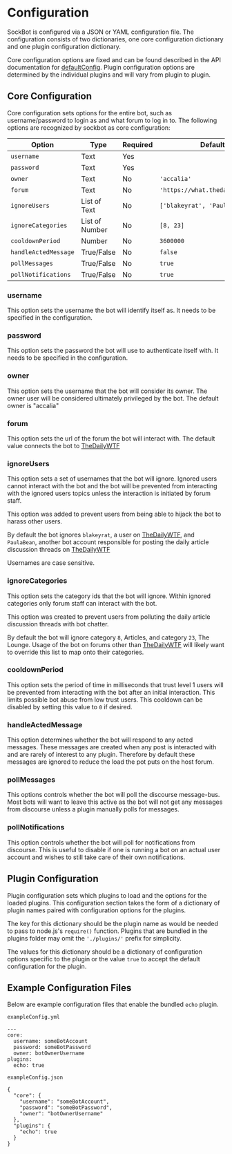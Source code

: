 # Configuration

SockBot is configured via a JSON or YAML configuration file. The configuration consists of two dictionaries, 
one core configuration dictionary and one plugin configuration dictionary.

Core configuration options are fixed and can be found described in the API documentation for [defaultConfig]. 
Plugin configuration options are determined by the individual plugins and will vary from plugin to plugin.

[defaultConfig]: api/config/#defaultConfig

## Core Configuration
Core configuration sets options for the entire bot, such as username/password to login as and what forum to 
log in to. The following options are recognized by sockbot as core configuration:

| Option               | Type           | Required | Default                          |
|----------------------|----------------|----------|----------------------------------|
| `username`           | Text           | Yes      |                                  |
| `password`           | Text           | Yes      |                                  |
| `owner`              | Text           | No       | `'accalia'`                      |
| `forum`              | Text           | No       | `'https://what.thedailywtf.com'` |
| `ignoreUsers`        | List of Text   | No       | `['blakeyrat', 'PaulaBean']`     |
| `ignoreCategories`   | List of Number | No       | `[8, 23]`                        |
| `cooldownPeriod`     | Number         | No       | `3600000`                        |
| `handleActedMessage` | True/False     | No       | `false`                          |
| `pollMessages`       | True/False     | No       | `true`                           |
| `pollNotifications`  | True/False     | No       | `true`                           |

### username
This option sets the username the bot will identify itself as. It needs to 
be specified in the configuration.

### password
This option sets the password the bot will use to authenticate itself with. It
needs to be specified in the configuration.

### owner
This option sets the username that the bot will consider its owner. The owner user will be considered ultimately
privileged by the bot. The default owner is "accalia"

### forum
This option sets the url of the forum the bot will interact with. The default value connects the bot to [TheDailyWTF]

[TheDailyWTF]: https://what.thedailywtf.com

### ignoreUsers
This option sets a set of usernames that the bot will ignore. Ignored users cannot interact with the bot and the bot
will be prevented from interacting with the ignored users topics unless the interaction is initiated by forum staff.

This option was added to prevent users from being able to hijack the bot to harass other users. 

By default the bot ignores `blakeyrat`, a user on [TheDailyWTF], and `PaulaBean`, another bot account responsible for posting the daily article discussion threads on [TheDailyWTF]

Usernames are case sensitive.

### ignoreCategories
This option sets the category ids that the bot will ignore. Within ignored categories only forum staff can interact with the bot.

This option was created to prevent users from polluting the daily article discussion threads with bot chatter.

By default the bot will ignore category `8`, Articles, and category `23`, The Lounge. Usage of the bot on forums 
other than [TheDailyWTF] will likely want to override this list to map onto their categories.

### cooldownPeriod
This option sets the period of time in milliseconds that trust level 1 users will be prevented from interacting with
the bot after an initial interaction. This limits possible bot abuse from low trust users. This cooldown can be 
disabled by setting this value to `0` if desired.

### handleActedMessage
This option determines whether the bot will respond to any acted messages. These messages are created when any post 
is interacted with and are rarely of interest to any plugin. Therefore by default these messages are ignored to 
reduce the load the pot puts on the host forum.

### pollMessages
This options controls whether the bot will poll the discourse message-bus. Most bots will want to leave this active
as the bot will not get any messages from discourse unless a plugin manually polls for messages.

### pollNotifications
This option controls whether the bot will poll for notifications from discourse. This is useful to disable if one is
running a bot on an actual user account and wishes to still take care of their own notifications.

## Plugin Configuration
Plugin configuration sets which plugins to load and the options for the loaded plugins. This configuration section 
takes the form of a dictionary of plugin names paired with configuration options for the plugins. 

The key for this dictionary should be the plugin name as would be needed to pass to node.js's `require()` function.
Plugins that are bundled in the plugins folder may omit the `'./plugins/'` prefix for simplicity.

The values for this dictionary should be a dictionary of configuration options specific to the plugin or the value
`true` to accept the default configuration for the plugin.

## Example Configuration Files

Below are example configuration files that enable the bundled `echo` plugin.

`exampleConfig.yml`
```
---
core:
  username: someBotAccount
  password: someBotPassword
  owner: botOwnerUsername
plugins:
  echo: true
```

`exampleConfig.json`
```
{
  "core": {
    "username": "someBotAccount",
    "password": "someBotPassword",
    "owner": "botOwnerUsername"
  },
  "plugins": {
    "echo": true
  }
}
```
